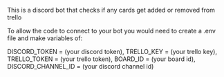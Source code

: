 This is a discord bot that checks if any cards get added or removed from trello

To allow the code to connect to your bot you would need to create a .env file and make variables of:

DISCORD_TOKEN = (your discord token),
TRELLO_KEY = (your trello key),
TRELLO_TOKEN = (your trello token),
BOARD_ID = (your board id),
DISCORD_CHANNEL_ID = (your discord channel id)
